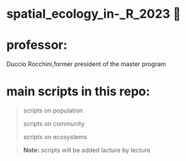 # spatial_ecology_in-_R_2023  👾

# professor:
Duccio Rocchini,former president of the master program

# main scripts in this repo:
>scripts on population
>
>scripts on community
>
>scripts on ecosystems


>**Note:**
>scripts will be added lacture by lecture
